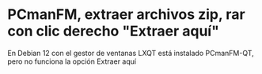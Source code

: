 
# PCmanFM, extraer archivos zip, rar con clic derecho "Extraer aquí"

En Debian 12 con el gestor de ventanas LXQT está instalado PCmanFM-QT, pero no funciona la opción Extraer aquí

